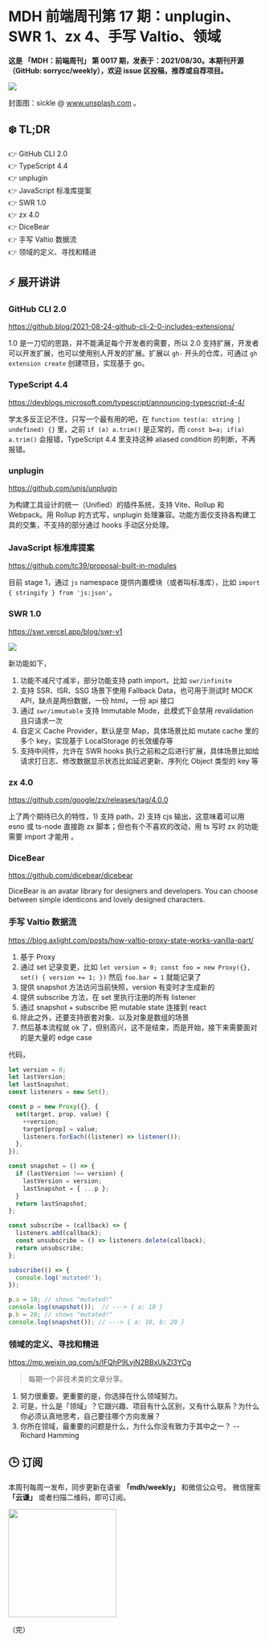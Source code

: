 # MDH 前端周刊第 17 期：unplugin、SWR 1、zx 4、手写 Valtio、领域

**这是 「MDH：前端周刊」 第 0017 期，发表于：2021/08/30。本期刊开源（GitHub: sorrycc/weekly），欢迎 issue 区投稿，推荐或自荐项目。**

![](https://img.alicdn.com/imgextra/i2/O1CN014PujEY20lDCRHiSSQ_!!6000000006889-0-tps-1920-1280.jpg)

封面图：sickle @ www.unsplash.com 。


## ❄️ TL;DR

👉 GitHub CLI 2.0<br />
👉 TypeScript 4.4<br />
👉 unplugin<br />
👉 JavaScript 标准库提案<br />
👉 SWR 1.0<br />
👉 zx 4.0<br />
👉 DiceBear<br />
👉 手写 Valtio 数据流<br />
👉 领域的定义、寻找和精进<br />

## ⚡ 展开讲讲

### GitHub CLI 2.0
https://github.blog/2021-08-24-github-cli-2-0-includes-extensions/

1.0 是一刀切的思路，并不能满足每个开发者的需要，所以 2.0 支持扩展，开发者可以开发扩展，也可以使用别人开发的扩展。扩展以 `gh-` 开头的仓库，可通过 `gh extension create` 创建项目，实现基于 go。

### TypeScript 4.4
https://devblogs.microsoft.com/typescript/announcing-typescript-4-4/

学太多反正记不住，只写一个最有用的吧，在 `function test(a: string | undefined) {}` 里，之前 `if (a) a.trim()` 是正常的，而 `const b=a; if(a) a.trim()` 会报错，TypeScript 4.4 里支持这种 aliased condition 的判断，不再报错。

### unplugin
https://github.com/unjs/unplugin

为构建工具设计的统一（Unified）的插件系统，支持 Vite、Rollup 和 Webpack。用 Rollup 的方式写，unplugin 处理兼容。功能方面仅支持各构建工具的交集，不支持的部分通过 hooks 手动区分处理。

### JavaScript 标准库提案
https://github.com/tc39/proposal-built-in-modules

目前 stage 1，通过 `js` namespace 提供内置模块（或者叫标准库），比如 `import { stringify } from 'js:json'`。

### SWR 1.0
https://swr.vercel.app/blog/swr-v1

![](https://img.alicdn.com/imgextra/i4/O1CN01F9lr0U1SQQHp6LY1d_!!6000000002241-2-tps-2466-906.png)

新功能如下，

1. 功能不减尺寸减半，部分功能支持 path import，比如 `swr/infinite`
2. 支持 SSR、ISR、SSG 场景下使用 Fallback Data，也可用于测试时 MOCK API，缺点是两份数据，一份 html，一份 api 接口
3. 通过 `swr/immutable` 支持 Immutable Mode，此模式下会禁用 revalidation 且只请求一次
4. 自定义 Cache Provider，默认是空 Map，具体场景比如 mutate cache 里的多个 key，实现基于 LocalStorage 的长效缓存等
5. 支持中间件，允许在 SWR hooks 执行之前和之后进行扩展，具体场景比如给请求打日志、修改数据显示状态比如延迟更新、序列化 Object 类型的 key 等

### zx 4.0
https://github.com/google/zx/releases/tag/4.0.0

上了两个期待已久的特性，1) 支持 path，2) 支持 cjs 输出，这意味着可以用 esno 或 ts-node 直接跑 zx 脚本；但也有个不喜欢的改动，用 ts 写时 zx 的功能需要 import 才能用 。

### DiceBear
https://github.com/dicebear/dicebear

DiceBear is an avatar library for designers and developers. You can choose between simple identicons and lovely designed characters.

### 手写 Valtio 数据流
https://blog.axlight.com/posts/how-valtio-proxy-state-works-vanilla-part/

1. 基于 Proxy
2. 通过 set 记录变更，比如 `let version = 0; const foo = new Proxy({}, set() { version += 1; })` 然后 `foo.bar = 1` 就能记录了
3. 提供 snapshot 方法访问当前快照，version 有变时才生成新的
4. 提供 subscribe 方法，在 set 里执行注册的所有 listener
5. 通过 snapshot + subscribe 把 mutable state 连接到 react
6. 除此之外，还要支持嵌套对象、以及对象是数组的场景
7. 然后基本流程就 ok 了，但别高兴，这不是结束，而是开始，接下来需要面对的是大量的 edge case

代码，

```javascript
let version = 0;
let lastVersion;
let lastSnapshot;
const listeners = new Set();

const p = new Proxy({}, {
  set(target, prop, value) {
    ++version;
    target[prop] = value;
    listeners.forEach((listener) => listener());
  },
});

const snapshot = () => {
  if (lastVersion !== version) {
    lastVersion = version;
    lastSnapshot = { ...p };
  }
  return lastSnapshot;
};

const subscribe = (callback) => {
  listeners.add(callback);
  const unsubscribe = () => listeners.delete(callback);
  return unsubscribe;
};

subscribe(() => {
  console.log('mutated!');
});

p.a = 10; // shows "mutated!"
console.log(snapshot());  // ---> { a: 10 }
p.b = 20; // shows "mutated!"
console.log(snapshot()); // ---> { a: 10, b: 20 }
```

### 领域的定义、寻找和精进
https://mp.weixin.qq.com/s/lFQhP9LvjN2BBxUkZl3YCg

> 每期一个非技术类的文章分享。

1. 努力很重要。更重要的是，你选择在什么领域努力。
2. 可是，什么是「领域」？它跟兴趣、项目有什么区别，又有什么联系？为什么你必须认真地思考，自己要往哪个方向发展？
3. 你所在领域，最重要的问题是什么，为什么你没有致力于其中之一？ -- Richard Hamming

## 🕒 订阅

本周刊每周一发布，同步更新在语雀 **「mdh/weekly」** 和微信公众号。
微信搜索 **「云谦」** 或者扫描二维码，即可订阅。

<img src="https://img.alicdn.com/imgextra/i1/O1CN01jmrjUx1yw5LcPFMx0_!!6000000006642-0-tps-430-430.jpg" width="215" />

（完）
